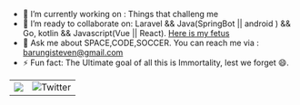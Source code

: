 - 🔭 I’m currently working on : Things that challeng me
- 👯 I’m ready to collaborate on: Laravel && Java(SpringBot || android ) && Go, kotlin && Javascript(Vue || React). [Here is my fetus](https://github.com/packageproposals)
- 💬 Ask me about SPACE,CODE,SOCCER. You can reach me via : barungisteven@gmail.com
- ⚡ Fun fact: The Ultimate goal of all this is Immortality, lest we forget 😄.

<table>
  <tr>
    <td>
      <img src="https://github-readme-stats.vercel.app/api?username=stevebaros&count_private=true&show_icons=true&theme=dark&include_all_commits=true"/>
    </td>
    <td>
      <img src="https://github-readme-stats.vercel.app/api/top-langs/?username=stevebaros&layout=compact&langs_count=7&theme=vision-friendly-dark&include_all_commits=true" alt="Twitter"/>
    </td>
  </tr>
</table>

